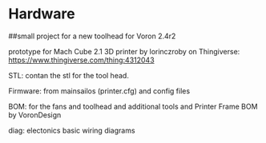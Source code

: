 # Hardware
##small project for a new toolhead for Voron 2.4r2

prototype for Mach Cube 2.1 3D printer by lorinczroby on Thingiverse: https://www.thingiverse.com/thing:4312043

STL: contan the stl for the tool head.

Firmware: from mainsailos (printer.cfg) and config files 

BOM: for the fans and toolhead and additional tools and Printer Frame BOM by VoronDesign 

diag: electonics basic wiring diagrams
